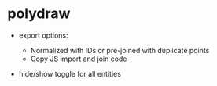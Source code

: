 # polydraw

- export options:

  - Normalized with IDs or pre-joined with duplicate points
  - Copy JS import and join code

- hide/show toggle for all entities
